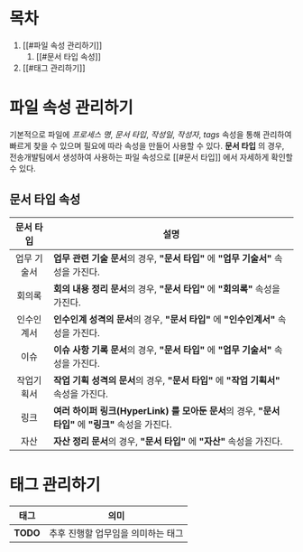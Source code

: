 # 목차

1. [[#파일 속성 관리하기]]
	1. [[#문서 타입 속성]]
2. [[#태그 관리하기]]


# 파일 속성 관리하기

기본적으로 파일에 *프로세스 명*, *문서 타입*, *작성일*, *작성자*, *tags* 속성을 통해 관리하여 빠르게 찾을 수 있으며 필요에 따라 속성을 만들어 사용할 수 있다. **문서 타입** 의 경우, 전송개발팀에서 생성하여 사용하는 파일 속성으로 [[#문서 타입]] 에서 자세하게 확인할 수 있다.

## 문서 타입 속성

| 문서 타입  | <center>설명</center>                                                    |
| :----: | ---------------------------------------------------------------------- |
| 업무 기술서 | **업무 관련 기술 문서**의 경우, **"문서 타입"** 에 **"업무 기술서"** 속성을 가진다.               |
|  회의록   | **회의 내용 정리 문서**의 경우, **"문서 타입"** 에 **"회의록"** 속성을 가진다.                  |
| 인수인계서  | **인수인계 성격의 문서**의 경우, **"문서 타입"** 에 **"인수인계서"** 속성을 가진다.                |
|   이슈   | **이슈 사항 기록 문서**의 경우, **"문서 타입"** 에 **"업무 기술서"** 속성을 가진다.               |
| 작업기획서  | **작업 기획 성격의 문서**의 경우, **"문서 타입"** 에 **"작업 기획서"** 속성을 가진다.              |
|   링크   | **여러 하이퍼 링크(HyperLink) 를 모아둔 문서**의 경우, **"문서 타입"** 에 **"링크"** 속성을 가진다. |
|   자산   | **자산 정리 문서**의 경우, **"문서 타입"** 에 **"자산"** 속성을 가진다.                      |

# 태그 관리하기


| <center>태그</center> | <center>의미</center> |
| :-----------------: | ------------------- |
|      **TODO**       | 추후 진행할 업무임을 의미하는 태그 |
